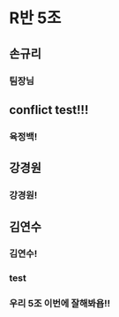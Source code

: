 # R반 5조

## 손규리
### 팀장님
## conflict test!!!
### 육정백!
## 강경원
### 강경원!
## 김연수
### 김연수!
### test

### 우리 5조 이번에 잘해봐욥!!
